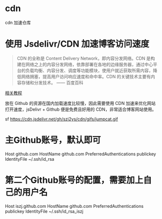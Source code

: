 # cdn
cdn 加速仓库

# 使用 Jsdelivr/CDN 加速博客访问速度

>CDN 的全称是 Content Delivery Network，即内容分发网络。CDN 是构建在网络之上的内容分发网络，依靠部署在各地的边缘服务器，通过中心平台的负载均衡、内容分发、调度等功能模块，使用户就近获取所需内容，降低网络拥塞，提高用户访问响应速度和命中率。CDN 的关键技术主要有内容存储和分发技术。
> —— 百度百科
> 

[相关教程](https://yafine-blog.cn/posts/ee35.html)


放在 Github 的资源在国内加载速度比较慢，因此需要使用 CDN 加速来优化网站打开速度，jsDelivr + Github 便是免费且好用的 CDN，非常适合博客网站使用。

sf
https://cdn.jsdelivr.net/gh/szj2ys/cdn/gifs/jumpcat.gif


# 主Github账号，默认即可
Host github.com
HostName github.com
PreferredAuthentications publickey
IdentityFile ~/.ssh/id_rsa

# 第二个Github账号的配置，需要加上自己的用户名
Host iszj.github.com
HostName github.com
PreferredAuthentications publickey
IdentityFile ~/.ssh/id_rsa_iszj








